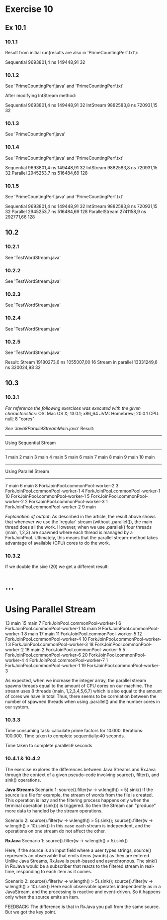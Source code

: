# Exercise 10

## Ex 10.1

### 10.1.1

Result from initial run(results are also in 'PrimeCountingPerf.txt'):

Sequential 9693801,4 ns 149448,91 32

### 10.1.2

See 'PrimeCountingPerf.java' and 'PrimeCountingPerf.txt'

After modifying IntStream method:

Sequential 9693801,4 ns 149448,91 32
IntStream 9882583,8 ns 720931,15 32

### 10.1.3

See 'PrimeCountingPerf.java'

### 10.1.4

See 'PrimeCountingPerf.java' and 'PrimeCountingPerf.txt'

Sequential 9693801,4 ns 149448,91 32
IntStream 9882583,8 ns 720931,15 32
Parallel 2945253,7 ns 516484,69 128

### 10.1.5

See 'PrimeCountingPerf.java' and 'PrimeCountingPerf.txt'

Sequential 9693801,4 ns 149448,91 32
IntStream 9882583,8 ns 720931,15 32
Parallel 2945253,7 ns 516484,69 128
ParallelStream 2741158,9 ns 292771,66 128

## 10.2

### 10.2.1

See 'TestWordStream.java'

### 10.2.2

See 'TestWordStream.java'

### 10.2.3

See 'TestWordStream.java'

### 10.2.4

See 'TestWordStream.java'

### 10.2.5

See 'TestWordStream.java'

Result:
Stream 19180273,6 ns 1055007,00 16
Stream in parallel 13331249,6 ns 320024,98 32

## 10.3

### 10.3.1

_For reference the following exercises was executed with the given characteristics:_
OS: Mac OS X; 13.0.1; x86_64
JVM: Homebrew; 20.0.1
CPU: null; 8 "cores"

_See 'Java8ParallelStreamMain.java'_
Result:

---

Using Sequential Stream

---

1 main
2 main
3 main
4 main
5 main
6 main
7 main
8 main
9 main
10 main

---

Using Parallel Stream

---

7 main
6 main
8 ForkJoinPool.commonPool-worker-2
3 ForkJoinPool.commonPool-worker-1
4 ForkJoinPool.commonPool-worker-1
10 ForkJoinPool.commonPool-worker-1
5 ForkJoinPool.commonPool-worker-2
2 ForkJoinPool.commonPool-worker-3
1 ForkJoinPool.commonPool-worker-2
9 main

_Explanation of output_:
As described in the article, the result above shows that whenever we use the 'regular' stream
(without .parallel()), the main thread does all the work. However, when we use .parallel()
four threads (main, 1,2,3) are spawned where each thread is managed by a ForkJoinPool.
Ultimately, this means that the parallel stream-method takes advantage of available (CPU) cores
to do the work.

### 10.3.2

If we double the sixe (20) we get a different result:

# ...

# Using Parallel Stream

13 main
15 main
7 ForkJoinPool.commonPool-worker-1
6 ForkJoinPool.commonPool-worker-1
14 main
9 ForkJoinPool.commonPool-worker-1
8 main
17 main
11 ForkJoinPool.commonPool-worker-5
12 ForkJoinPool.commonPool-worker-4
10 ForkJoinPool.commonPool-worker-1
3 ForkJoinPool.commonPool-worker-3
18 ForkJoinPool.commonPool-worker-2
16 main
2 ForkJoinPool.commonPool-worker-5
5 ForkJoinPool.commonPool-worker-6
20 ForkJoinPool.commonPool-worker-4
4 ForkJoinPool.commonPool-worker-7
1 ForkJoinPool.commonPool-worker-1
19 ForkJoinPool.commonPool-worker-3

As expected, when we increase the integer array, the parallel stream spawns threads
equal to the amount of CPU cores on our machine. The stream uses 8 threads (main, 1,2,3,4,5,6,7)
which is also equal to the amount of cores we have in total Thus, there seems to be correlation between
the number of spawned threads when using .parallel() and the number cores in our system.

### 10.3.3

Time consuming task: calculate prime factors for 10.000. 
Iterations: 100.000. 
Time taken to complete sequentially:40 seconds. 

Time taken to complete parallel:9 seconds

### 10.4.1 & 10.4.2

The exercise explores the differences between Java Streams and RxJava
through the context of a given pseudo-code involving source(), filter(),
and sink() operations.

**Java Streams**
Scenario 1:
source().filter(w -> w.length() > 5).sink()
If the source is a file for example, the stream of words from the file is created.
This operation is lazy and the filtering process happens only when the terminal operation (sink()) is triggered.
So then the Stream can "produce" more data to handled by the stream operations.

Scenario 2:
source().filter(w -> w.length() > 5).sink();
source().filter(w -> w.length() > 10).sink()
In this case each stream is independent, and the operations on one stream do not affect the other.

**RxJava**
Scenario 1:
source().filter(w -> w.length() > 5).sink()

Here, if the source is an input field where a user types strings, source()
represents an observable that emits items (words) as they are entered.
Unlike Java Streams, RxJava is push-based and asynchronous. The sink() in RxJava would be a
subscriber that reacts to the filtered stream in real-time, responding to each item as it comes.

Scenario 2:
source().filter(w -> w.length() > 5).sink();
source().filter(w -> w.length() > 10).sink()
Here each observable operates independently as in a JavaStream, and the processing is reactive and event-driven.
So it happens only when the source emits an item.

FEEDBACK: The difference is that in RxJava you pull from the same source.
But we got the key point.
